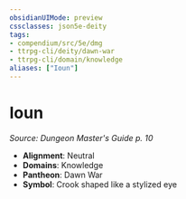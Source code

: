 ```yaml
---
obsidianUIMode: preview
cssclasses: json5e-deity
tags:
- compendium/src/5e/dmg
- ttrpg-cli/deity/dawn-war
- ttrpg-cli/domain/knowledge
aliases: ["Ioun"]
---
```

# Ioun
*Source: Dungeon Master's Guide p. 10* 

- **Alignment**: Neutral
- **Domains**: Knowledge
- **Pantheon**: Dawn War
- **Symbol**: Crook shaped like a stylized eye